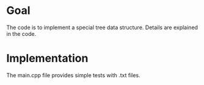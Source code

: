 # Goal
The code is to implement a special tree data structure. Details are explained in the code.

# Implementation
The main.cpp file provides simple tests with .txt files.
